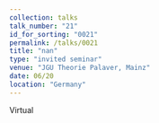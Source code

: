 ```yaml
---
collection: talks
talk_number: "21"
id_for_sorting: "0021"
permalink: /talks/0021
title: "nan" 
type: "invited seminar"
venue: "JGU Theorie Palaver, Mainz"
date: 06/20
location: "Germany"
---
```


Virtual
